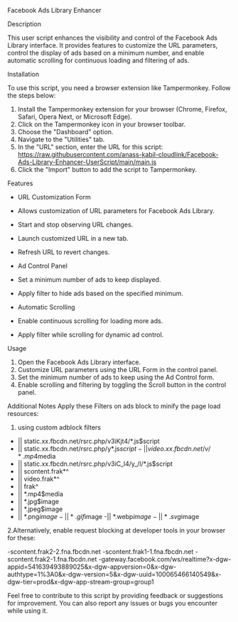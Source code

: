 Facebook Ads Library Enhancer

Description

This user script enhances the visibility and control of the Facebook Ads Library interface. It provides features to customize the URL parameters, control the display of ads based on a minimum number, and enable automatic scrolling for continuous loading and filtering of ads.

Installation

To use this script, you need a browser extension like Tampermonkey. Follow the steps below:

1. Install the Tampermonkey extension for your browser (Chrome, Firefox, Safari, Opera Next, or Microsoft Edge).
2. Click on the Tampermonkey icon in your browser toolbar.
3. Choose the "Dashboard" option.
4. Navigate to the "Utilities" tab.
5. In the "URL" section, enter the URL for this script:
    https://raw.githubusercontent.com/anass-kabil-cloudlink/Facebook-Ads-Library-Enhancer-UserScript/main/main.js
7. Click the "Import" button to add the script to Tampermonkey.

Features

- URL Customization Form

- Allows customization of URL parameters for Facebook Ads Library.
- Start and stop observing URL changes.
- Launch customized URL in a new tab.
- Refresh URL to revert changes.


- Ad Control Panel

- Set a minimum number of ads to keep displayed.
- Apply filter to hide ads based on the specified minimum.


- Automatic Scrolling

- Enable continuous scrolling for loading more ads.
- Apply filter while scrolling for dynamic ad control.

Usage

1. Open the Facebook Ads Library interface.
2. Customize URL parameters using the URL Form in the control panel.
3. Set the minimum number of ads to keep using the Ad Control form.
4. Enable scrolling and filtering by toggling the Scroll button in the control panel.


Additional Notes
Apply these Filters on ads block to minify the page load resources:
1. using custom adblock filters
- || static.xx.fbcdn.net/rsrc.php/v3iKjt4/*.js$script
- || static.xx.fbcdn.net/rsrc.php/y*.js$script
-|| video.xx.fbcdn.net/v/*.mp4$media
- || static.xx.fbcdn.net/rsrc.php/v3iC_l4/y_/l/*.js$script
- || scontent.frak*^
- || video.frak*^
- || frak^
- || *.mp4$media
- || *.jpg$image
- || *.jpeg$image
- || *.png$image
-|| *.gif$image
-|| *.webp$image
-|| *.svg$image

2.Alternatively, enable request blocking at developer tools in your browser for these:

-scontent.frak2-2.fna.fbcdn.net
-scontent.frak1-1.fna.fbcdn.net
-scontent.frak2-1.fna.fbcdn.net
-gateway.facebook.com/ws/realtime?x-dgw-appid=541639493889025&x-dgw-appversion=0&x-dgw-authtype=1%3A0&x-dgw-version=5&x-dgw-uuid=100065466140549&x-dgw-tier=prod&x-dgw-app-stream-group=group1

Feel free to contribute to this script by providing feedback or suggestions for improvement. You can also report any issues or bugs you encounter while using it.

